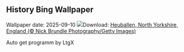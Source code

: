 ## History Bing Wallpaper
Wallpaper date: 2025-09-10
![](https://www.bing.com/th?id=OHR.YorkshireHay_DE-DE6716022558_UHD.jpg&w=1000)Download: [Heuballen, North Yorkshire, England (© Nick Brundle Photography/Getty Images)](https://www.bing.com/th?id=OHR.YorkshireHay_DE-DE6716022558_UHD.jpg)

Auto get programm by LtgX
